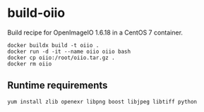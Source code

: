 # build-oiio

Build recipe for OpenImageIO 1.6.18 in a CentOS 7 container.

    docker buildx build -t oiio .
    docker run -d -it --name oiio oiio bash
    docker cp oiio:/root/oiio.tar.gz .
    docker rm oiio

## Runtime requirements

    yum install zlib openexr libpng boost libjpeg libtiff python

